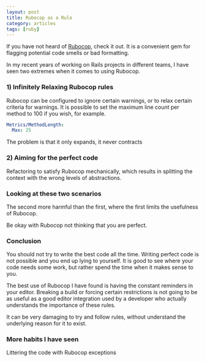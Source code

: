 ```yaml
---
layout: post
title: Rubocop as a Rule
category: articles
tags: [ruby]
---
```


If you have not heard of [Rubocop](https://github.com/rubocop-hq/rubocop), check it out.  It is
a convenient gem for flagging potential code smells or bad formatting.

In my recent years of working on Rails projects in different teams, I have seen two extremes when it
comes to using Rubocop.

### 1) Infinitely Relaxing Rubocop rules

Rubocop can be configured to ignore certain warnings, or to relax certain criteria for warnings.  It
is possible to set the maximum line count per method to 100 if you wish, for example.

```yaml
Metrics/MethodLength:
  Max: 25
```

The problem is that it only expands, it never contracts


### 2) Aiming for the perfect code

Refactoring to satisfy Rubocop mechanically, which results in splitting the context with the wrong
levels of abstractions.


### Looking at these two scenarios
The second more harmful than the first, where the first limits the usefulness of Rubocop.

Be okay with Rubocop not thinking that you are perfect.


### Conclusion
You should not try to write the best code all the time.  Writing perfect code is not possible and you end
up lying to yourself.  It is good to see where your code needs some work, but rather spend the time when
it makes sense to you.

The best use of Rubocop I have found is having the constant reminders in your editor.  Breaking a build or
forcing certain restrictions is not going to be as useful as a good editor integration used by a developer
who actually understands the importance of these rules.

It can be very damaging to try and follow rules, without understand the underlying reason for it to exist.

### More habits I have seen
Littering the code with Rubocop exceptions
